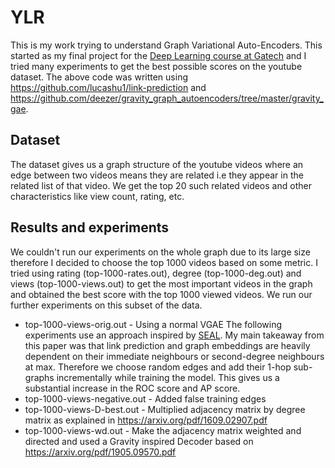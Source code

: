 # YLR
This is my work trying to understand Graph Variational Auto-Encoders. This started as my final project for the [Deep Learning course at Gatech](https://github.com/sreycodes/CS4803) and I tried many experiments to get the best possible scores on the youtube dataset. The above code was written using <https://github.com/lucashu1/link-prediction> and <https://github.com/deezer/gravity_graph_autoencoders/tree/master/gravity_gae>.

## Dataset
The dataset gives us a graph structure of the youtube videos where an edge between two videos means they are related i.e they appear in the related list of that video. We get the top 20 such related videos and other characteristics like view count, rating, etc.

## Results and experiments
We couldn't run our experiments on the whole graph due to its large size therefore I decided to choose the top 1000 videos based on some metric. I tried using rating (top-1000-rates.out), degree (top-1000-deg.out) and views (top-1000-views.out) to get the most important videos in the graph and obtained the best score with the top 1000 viewed videos. We run our further experiments on this subset of the data.

- top-1000-views-orig.out - Using a normal VGAE
The following experiments use an approach inspired by [SEAL](https://arxiv.org/pdf/1802.09691.pdf). My main takeaway from this paper was that link prediction and graph embeddings are heavily dependent on their immediate neighbours or second-degree neighbours at max. Therefore we choose random edges and add their 1-hop sub-graphs incrementally while training the model. This gives us a substantial increase in the ROC score and AP score.
- top-1000-views-negative.out - Added false training edges
- top-1000-views-D-best.out - Multiplied adjacency matrix by degree matrix as explained in <https://arxiv.org/pdf/1609.02907.pdf>
- top-1000-views-wd.out - Make the adjacency matrix weighted and directed and used a Gravity inspired Decoder based on <https://arxiv.org/pdf/1905.09570.pdf>

